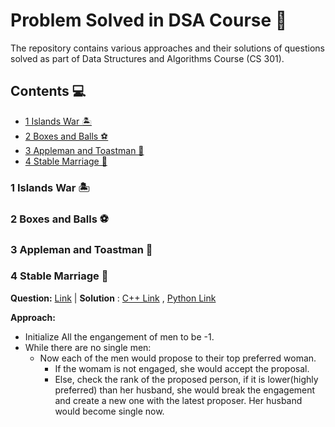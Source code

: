 # Problem Solved in DSA Course 📖 <!-- omit in toc -->

The repository contains various approaches and their solutions of questions solved as part of Data Structures and Algorithms Course (CS 301).

## Contents 💻 <!-- omit in toc -->

- [1 Islands War 🏝️](#1-islands-war-️)
- [2 Boxes and Balls ⚽](#2-boxes-and-balls-)
- [3 Appleman and Toastman 🍎](#3-appleman-and-toastman-)
- [4 Stable Marriage 👫](#4-stable-marriage-)

### 1 Islands War 🏝️

### 2 Boxes and Balls ⚽

### 3 Appleman and Toastman 🍎

### 4 Stable Marriage 👫

**Question:** [Link](https://www.codechef.com/problems/STABLEMP) | **Solution** : [C++ Link](./Week1/4_stableMarriage.py) , [Python Link](./Week1/4_stableMarriage.py)    

**Approach:**           
* Initialize All the engangement of men to be -1.
* While there are no single men:
  * Now each of the men would propose to their top preferred woman.    
      * If the womam is not engaged, she would accept the proposal.
      * Else, check the rank of the proposed person, if it is lower(highly preferred) than her husband, she would break the engagement and create a new one with the latest proposer. Her husband would become single now.   
